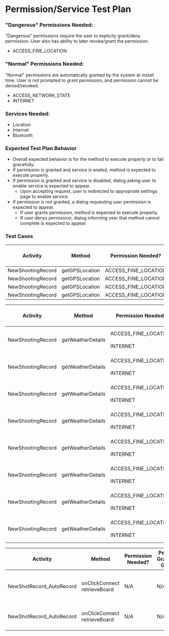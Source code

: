 # Permission/Service Test Plan

### "Dangerous" Permissions Needed:
"Dangerous" permissions require the user to explicity grant/deny permission. User also has ability to later revoke/grant the permission.
* ACCESS_FINE_LOCATION

### "Normal" Permissions Needed:
"Normal" permissions are automatically granted by the system at install time. User is not prompted to grant permission, and permission cannot be denied/revoked.
* ACCESS_NETWORK_STATE
* INTERNET

### Services Needed:
* Location
* Internet
* Bluetooth

### Expected Test Plan Behavior
* Overall expected behavior is for the method to execute properly or to fail gracefully.
* If permission is granted and service is enaled, method is expected to execute properly.
* If permission is granted and service is disabled, dialog asking user to enable service is expected to appear.
    * Upon accepting request, user is redirected to appropriate settings page to enable service.
* If permission is not granted, a dialog requesting user permission is expected to appear.
    * If user grants permission, method is expected to execute properly.
    * If user denys permission, dialog informing user that method cannot complete is expected to appear.
    
### Test Cases
| Activity | Method | Permission Needed? | Permission Granted/Not Granted? | Service Needed? | Service Enabled/Disabled? | Testing Result |
| -------- | ------- | ------------------ | ------------------------------- | --------------- | ------------------------ | -------------- |
| NewShootingRecord | getGPSLocation | ACCESS_FINE_LOCATION | Granted | Location | Enabled | |
| NewShootingRecord | getGPSLocation | ACCESS_FINE_LOCATION | Granted | Location | Disabled | |
| NewShootingRecord | getGPSLocation | ACCESS_FINE_LOCATION | Not Granted | Location | Enabled | |
| NewShootingRecord | getGPSLocation | ACCESS_FINE_LOCATION | Not Granted | Location | Disabled | |

| Activity | Method | Permission Needed? | Permission Granted/Not Granted? | Service Needed? | Service Enabled/Disabled? | Testing Result |
| -------- | ------- | ------------------ | ------------------------------- | --------------- | ------------------------ | -------------- |
| NewShootingRecord | getWeatherDetails | ACCESS_FINE_LOCATION<br /><br />INTERNET | Granted<br /><br />Granted (default) | Location<br /><br />Internt | Enabled<br /><br />Enabled | |
| NewShootingRecord | getWeatherDetails | ACCESS_FINE_LOCATION<br /><br />INTERNET | Granted<br /><br />Granted (default) | Location<br /><br />Internt | Disabled<br /><br />Enabled | |
| NewShootingRecord | getWeatherDetails | ACCESS_FINE_LOCATION<br /><br />INTERNET | Granted<br /><br />Granted (default) | Location<br /><br />Internt | Enabled<br /><br />Disabled | |
| NewShootingRecord | getWeatherDetails | ACCESS_FINE_LOCATION<br /><br />INTERNET | Granted<br /><br />Granted (default) | Location<br /><br />Internt | Disabled<br /><br />Disabled | |
| NewShootingRecord | getWeatherDetails | ACCESS_FINE_LOCATION<br /><br />INTERNET | Not Granted<br /><br />Granted (default) | Location<br /><br />Internt | Enabled<br /><br />Enabled | |
| NewShootingRecord | getWeatherDetails | ACCESS_FINE_LOCATION<br /><br />INTERNET | Not Granted<br /><br />Granted (default) | Location<br /><br />Internt | Disabled<br /><br />Enabled | |
| NewShootingRecord | getWeatherDetails | ACCESS_FINE_LOCATION<br /><br />INTERNET | Not Granted<br /><br />Granted (default) | Location<br /><br />Internt | Enabled<br /><br />Disabled | |
| NewShootingRecord | getWeatherDetails | ACCESS_FINE_LOCATION<br /><br />INTERNET | Not Granted<br /><br />Granted (default) | Location<br /><br />Internt | Disabled<br /><br />Disabled | |

| Activity | Method | Permission Needed? | Permission Granted/Not Granted? | Service Needed? | Service Enabled/Disabled? | Testing Result |
| -------- | ------- | ------------------ | ------------------------------- | --------------- | ------------------------ | -------------- |
| NewShotRecord_AutoRecord | onClickConnect<br />retrieveBoard | N/A | N/A | Bluetooth | Enabled | Attempts to connect to Metawear |
| NewShotRecord_AutoRecord | onClickConnect<br />retrieveBoard | N/A | N/A | Bluetooth | Disabled | prompts user to turn on bluetooth|
